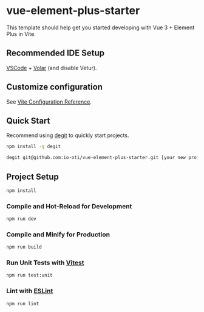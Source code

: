 # vue-element-plus-starter

This template should help get you started developing with Vue 3 + Element Plus in Vite.

## Recommended IDE Setup

[VSCode](https://code.visualstudio.com/) + [Volar](https://marketplace.visualstudio.com/items?itemName=Vue.volar) (and disable Vetur).

## Customize configuration

See [Vite Configuration Reference](https://vite.dev/config/).

## Quick Start

Recommend using [degit](https://www.npmjs.com/package/degit) to quickly start projects.

```sh
npm install -g degit
```

```sh
degit git@github.com:io-oti/vue-element-plus-starter.git [your new project]
```

## Project Setup

```sh
npm install
```

### Compile and Hot-Reload for Development

```sh
npm run dev
```

### Compile and Minify for Production

```sh
npm run build
```

### Run Unit Tests with [Vitest](https://vitest.dev/)

```sh
npm run test:unit
```

### Lint with [ESLint](https://eslint.org/)

```sh
npm run lint
```
